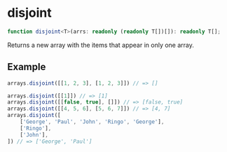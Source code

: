 # disjoint

```ts
function disjoint<T>(arrs: readonly (readonly T[])[]): readonly T[];
```

Returns a new array with the items that appear in only one array.

## Example

```ts
arrays.disjoint([[1, 2, 3], [1, 2, 3]]) // => []
```

```ts
arrays.disjoint([[1]]) // => [1]
arrays.disjoint([[false, true], []]) // => [false, true]
arrays.disjoint([[4, 5, 6], [5, 6, 7]]) // => [4, 7]
arrays.disjoint([
    ['George', 'Paul', 'John', 'Ringo', 'George'],
    ['Ringo'],
    ['John'],
]) // => ['George', 'Paul']
```
